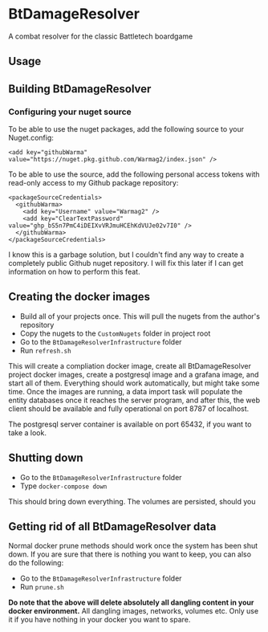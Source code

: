 # BtDamageResolver
A combat resolver for the classic Battletech boardgame

## Usage

## Building BtDamageResolver

### Configuring your nuget source

To be able to use the nuget packages, add the following source to your Nuget.config:

    <add key="githubWarma" value="https://nuget.pkg.github.com/Warmag2/index.json" />

To be able to use the source, add the following personal access tokens with read-only access to my Github package repository:

    <packageSourceCredentials>
      <githubWarma>
        <add key="Username" value="Warmag2" />
        <add key="ClearTextPassword" value="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" />
      </githubWarma>
    </packageSourceCredentials>
    
I know this is a garbage solution, but I couldn't find any way to create a completely public Github nuget repository.
I will fix this later if I can get information on how to perform this feat.

## Creating the docker images

* Build all of your projects once. This will pull the nugets from the author's repository
* Copy the nugets to the `CustomNugets` folder in project root
* Go to the `BtDamageResolverInfrastructure` folder
* Run `refresh.sh`

This will create a compliation docker image, create all BtDamageResolver project docker images, create a postgresql image and a grafana image, and start all of them. Everything should work automatically, but might take some time. Once the images are running, a data import task will populate the entity databases once it reaches the server program, and after this, the web client should be available and fully operational on port 8787 of localhost.

The postgresql server container is available on port 65432, if you want to take a look.

## Shutting down

* Go to the `BtDamageResolverInfrastructure` folder
* Type `docker-compose down`

This should bring down everything. The volumes are persisted, should you

## Getting rid of all BtDamageResolver data

Normal docker prune methods should work once the system has been shut down. If you are sure that there is nothing you want to keep, you can also do the following:

* Go to the `BtDamageResolverInfrastructure` folder
* Run `prune.sh`

**Do note that the above will delete absolutely all dangling content in your docker environment.** All dangling images, networks, volumes etc. Only use it if you have nothing in your docker you want to spare.
